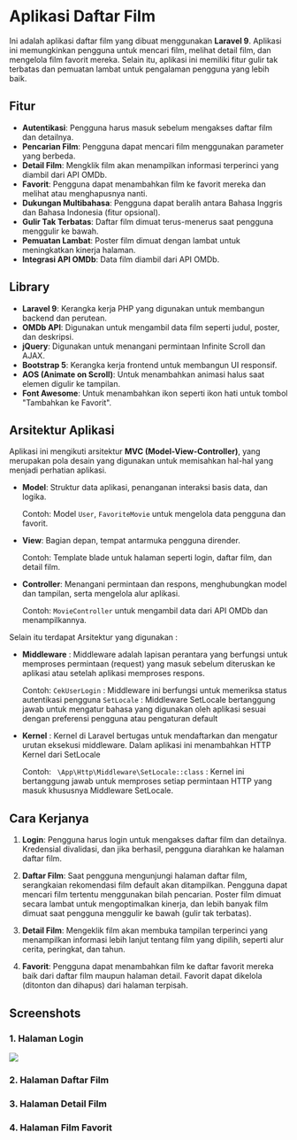 # Aplikasi Daftar Film

Ini adalah aplikasi daftar film yang dibuat menggunakan **Laravel 9**. Aplikasi ini memungkinkan pengguna untuk mencari film, melihat detail film, dan mengelola film favorit mereka. Selain itu, aplikasi ini memiliki fitur gulir tak terbatas dan pemuatan lambat untuk pengalaman pengguna yang lebih baik.


## Fitur

- **Autentikasi**: Pengguna harus masuk sebelum mengakses daftar film dan detailnya.
- **Pencarian Film**: Pengguna dapat mencari film menggunakan parameter yang berbeda.
- **Detail Film**: Mengklik film akan menampilkan informasi terperinci yang diambil dari API OMDb.
- **Favorit**: Pengguna dapat menambahkan film ke favorit mereka dan melihat atau menghapusnya nanti.
- **Dukungan Multibahasa**: Pengguna dapat beralih antara Bahasa Inggris dan Bahasa Indonesia (fitur opsional).
- **Gulir Tak Terbatas**: Daftar film dimuat terus-menerus saat pengguna menggulir ke bawah.
- **Pemuatan Lambat**: Poster film dimuat dengan lambat untuk meningkatkan kinerja halaman.
- **Integrasi API OMDb**: Data film diambil dari API OMDb.


## Library

- **Laravel 9**: Kerangka kerja PHP yang digunakan untuk membangun backend dan perutean.
- **OMDb API**: Digunakan untuk mengambil data film seperti judul, poster, dan deskripsi.
- **jQuery**: Digunakan untuk menangani permintaan Infinite Scroll dan AJAX.
- **Bootstrap 5**: Kerangka kerja frontend untuk membangun UI responsif.
- **AOS (Animate on Scroll)**: Untuk menambahkan animasi halus saat elemen digulir ke tampilan.
- **Font Awesome**: Untuk menambahkan ikon seperti ikon hati untuk tombol "Tambahkan ke Favorit".


## Arsitektur Aplikasi

Aplikasi ini mengikuti arsitektur **MVC (Model-View-Controller)**, yang merupakan pola desain yang digunakan untuk memisahkan hal-hal yang menjadi perhatian aplikasi.

- **Model**: Struktur data aplikasi, penanganan interaksi basis data, dan logika.

   Contoh: Model `User`, `FavoriteMovie` untuk mengelola data pengguna dan favorit.

- **View**: Bagian depan, tempat antarmuka pengguna dirender.

   Contoh: Template blade untuk halaman seperti login, daftar film, dan detail film.

- **Controller**: Menangani permintaan dan respons, menghubungkan model dan tampilan, serta mengelola alur aplikasi.

   Contoh: `MovieController` untuk mengambil data dari API OMDb dan menampilkannya.

Selain itu terdapat Arsitektur yang digunakan :

- **Middleware** : Middleware adalah lapisan perantara yang berfungsi untuk memproses permintaan (request) yang masuk sebelum diteruskan ke aplikasi atau setelah aplikasi memproses respons. 

  Contoh: 
  `CekUserLogin` : Middleware ini berfungsi untuk  memeriksa status autentikasi pengguna
  `SetLocale` : Middleware SetLocale bertanggung jawab untuk mengatur bahasa yang digunakan oleh aplikasi sesuai dengan preferensi pengguna atau pengaturan default

- **Kernel** : Kernel di Laravel bertugas untuk mendaftarkan dan mengatur urutan eksekusi middleware. Dalam aplikasi ini menambahkan HTTP Kernel dari SetLocale

   Contoh: ` \App\Http\Middleware\SetLocale::class` : Kernel ini bertanggung jawab untuk memproses setiap permintaan HTTP yang masuk khususnya Middleware SetLocale.


## Cara Kerjanya

1. **Login**: Pengguna harus login untuk mengakses daftar film dan detailnya. Kredensial divalidasi, dan jika berhasil, pengguna diarahkan ke halaman daftar film.

2. **Daftar Film**: Saat pengguna mengunjungi halaman daftar film, serangkaian rekomendasi film default akan ditampilkan. Pengguna dapat mencari film tertentu menggunakan bilah pencarian. Poster film dimuat secara lambat untuk mengoptimalkan kinerja, dan lebih banyak film dimuat saat pengguna menggulir ke bawah (gulir tak terbatas).

3. **Detail Film**: Mengeklik film akan membuka tampilan terperinci yang menampilkan informasi lebih lanjut tentang film yang dipilih, seperti alur cerita, peringkat, dan tahun.

4. **Favorit**: Pengguna dapat menambahkan film ke daftar favorit mereka baik dari daftar film maupun halaman detail. Favorit dapat dikelola (ditonton dan dihapus) dari halaman terpisah.


## Screenshots

### 1. Halaman Login
 <img src="{{ asset ('assets/img/login_aldmic.png') }}">

### 2. Halaman Daftar Film

### 3. Halaman Detail Film


### 4. Halaman Film Favorit
